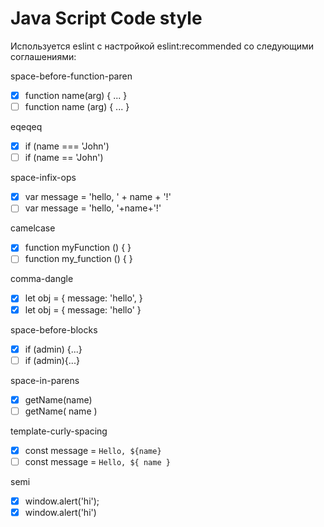 # Java Script Code style

Используется eslint с настройкой eslint:recommended со следующими соглашениями:

space-before-function-paren
 - [x] function name(arg) { ... }
 - [ ] function name (arg) { ... } 

eqeqeq
 - [x] if (name === 'John') 
 - [ ] if (name == 'John')

space-infix-ops
 - [x] var message = 'hello, ' + name + '!'
 - [ ] var message = 'hello, '+name+'!'

camelcase
 - [x] function myFunction () { }
 - [ ] function my_function () { }

comma-dangle
 - [x] let obj = { message: 'hello', }
 - [x] let obj = { message: 'hello' }

space-before-blocks
 - [x] if (admin) {...}
 - [ ] if (admin){...} 

space-in-parens
 - [x] getName(name)
 - [ ] getName( name )

template-curly-spacing
 - [x] const message = `Hello, ${name}`
 - [ ] const message = `Hello, ${ name }`

semi
 - [x] window.alert('hi');
 - [x] window.alert('hi')
